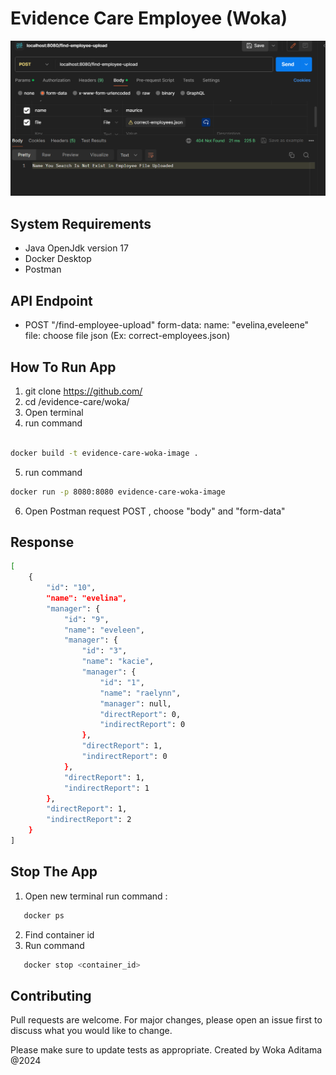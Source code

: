 # Evidence Care Employee (Woka)
![alt text](image.png)
## System Requirements

- Java OpenJdk version 17
- Docker Desktop
- Postman

## API Endpoint

- POST "/find-employee-upload"
  form-data:
  name: "evelina,eveleene"
  file: choose file json (Ex: correct-employees.json)

## How To Run App

1. git clone https://github.com/
2. cd /evidence-care/woka/
3. Open terminal
4. run command
```bash

docker build -t evidence-care-woka-image .  

```

5. run command
```bash
docker run -p 8080:8080 evidence-care-woka-image  
```

6. Open Postman
   request POST , choose "body" and "form-data"

## Response

```bash
[
    {
        "id": "10",
        "name": "evelina",
        "manager": {
            "id": "9",
            "name": "eveleen",
            "manager": {
                "id": "3",
                "name": "kacie",
                "manager": {
                    "id": "1",
                    "name": "raelynn",
                    "manager": null,
                    "directReport": 0,
                    "indirectReport": 0
                },
                "directReport": 1,
                "indirectReport": 0
            },
            "directReport": 1,
            "indirectReport": 1
        },
        "directReport": 1,
        "indirectReport": 2
    }
]
```

## Stop The App
1. Open new terminal run command :
```bash
   docker ps
```
2. Find container id 
3. Run command
```bash
   docker stop <container_id>
```

## Contributing

Pull requests are welcome. For major changes, please open an issue first
to discuss what you would like to change.

Please make sure to update tests as appropriate.
Created by Woka Aditama @2024
